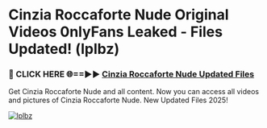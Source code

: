 # Cinzia Roccaforte Nude Original Videos 0nlyFans Leaked - Files Updated! (lplbz)

<h3>🔴 CLICK HERE 🌐==►► <a href="https://tinyurl.com/y5r63du9" rel="nofollow">Cinzia Roccaforte Nude Updated Files</a></h3>

Get Cinzia Roccaforte Nude and all content. Now you can access all videos and pictures of Cinzia Roccaforte Nude. New Updated Files 2025!

[![lplbz](https://i.imgur.com/UVo9nyh.gif)](https://tinyurl.com/y5r63du9)